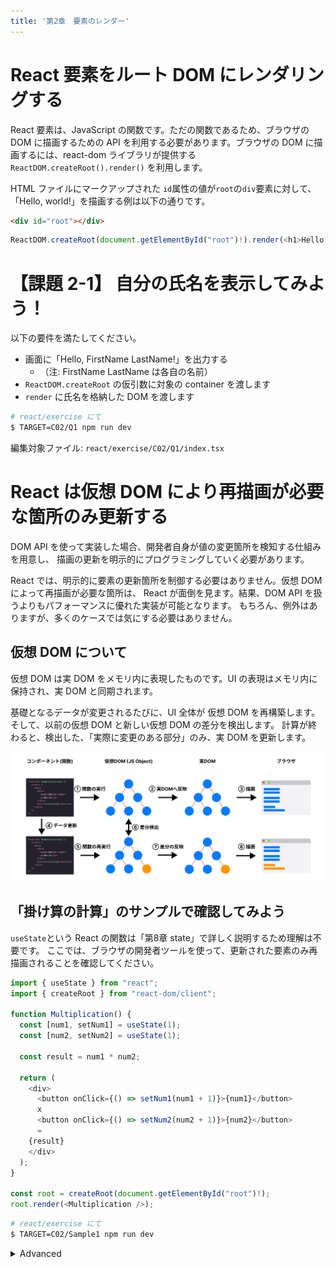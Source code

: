 ```yaml
---
title: '第2章　要素のレンダー'
---
```


# React 要素をルート DOM にレンダリングする

React 要素は、JavaScript の関数です。ただの関数であるため、ブラウザの DOM に描画するための API を利用する必要があります。ブラウザの DOM に描画するには、react-dom ライブラリが提供する `ReactDOM.createRoot().render()` を利用します。

HTML ファイルにマークアップされた `id`属性の値が`root`の`div`要素に対して、「Hello, world!」を描画する例は以下の通りです。

```html
<div id="root"></div>
```

```javascript
ReactDOM.createRoot(document.getElementById("root")!).render(<h1>Hello, world!</h1>);
```

# 【課題 2-1】 自分の氏名を表示してみよう！

以下の要件を満たしてください。

- 画面に「Hello, FirstName LastName!」を出力する
  - （注: FirstName LastName は各自の名前）
- `ReactDOM.createRoot` の仮引数に対象の container を渡します
- `render` に氏名を格納した DOM を渡します

```bash
# react/exercise にて
$ TARGET=C02/Q1 npm run dev
```

編集対象ファイル: `react/exercise/C02/Q1/index.tsx`

# React は仮想 DOM により再描画が必要な箇所のみ更新する

DOM API を使って実装した場合、開発者自身が値の変更箇所を検知する仕組みを用意し、
描画の更新を明示的にプログラミングしていく必要があります。

React では、明示的に要素の更新箇所を制御する必要はありません。仮想 DOM によって再描画が必要な箇所は、
React が面倒を見ます。結果、DOM API を扱うよりもパフォーマンスに優れた実装が可能となります。
もちろん、例外はありますが、多くのケースでは気にする必要はありません。

## 仮想 DOM について

仮想 DOM は実 DOM をメモリ内に表現したものです。UI の表現はメモリ内に保持され、実 DOM と同期されます。

基礎となるデータが変更されるたびに、UI 全体が 仮想 DOM を再構築します。
そして、以前の仮想 DOM と新しい仮想 DOM の差分を検出します。
計算が終わると、検出した、「実際に変更のある部分」のみ、実 DOM を更新します。

![仮想DOMのイメージ](./02_lesson2-1.png)

## 「掛け算の計算」のサンプルで確認してみよう

`useState`という React の関数は「第8章 state」で詳しく説明するため理解は不要です。
ここでは、ブラウザの開発者ツールを使って、更新された要素のみ再描画されることを確認してください。

```javascript
import { useState } from "react";
import { createRoot } from "react-dom/client";

function Multiplication() {
  const [num1, setNum1] = useState(1);
  const [num2, setNum2] = useState(1);

  const result = num1 * num2;

  return (
    <div>
      <button onClick={() => setNum1(num1 + 1)}>{num1}</button>
      x
      <button onClick={() => setNum2(num2 + 1)}>{num2}</button>
      =
    {result}
    </div>
  );
}

const root = createRoot(document.getElementById("root")!);
root.render(<Multiplication />);
```

```bash
# react/exercise にて
$ TARGET=C02/Sample1 npm run dev
```

<details><summary>Advanced</summary>

もしも React に頼らず vanillajs で記述すると、このようになります。

```javascript
function renderCalculator() {
  const root = document.getElementById("root");
  root.innerHTML = "";

  let num1 = 1;
  let num2 = 1;

  const container = document.createElement("div");

  // num1表示ボタン
  const button1 = document.createElement("button");
  button1.textContent = num1;
  container.appendChild(button1);

  // " x "テキスト
  const timesText = document.createTextNode(" x ");
  container.appendChild(timesText);

  // num2表示ボタン
  const button2 = document.createElement("button");
  button2.textContent = num2;
  container.appendChild(button2);

  // " = "テキスト
  const equalText = document.createTextNode(" = ");
  container.appendChild(equalText);

  // 結果表示用の要素
  const resultSpan = document.createElement("span");
  resultSpan.textContent = num1 * num2;
  container.appendChild(resultSpan);

  root.appendChild(container);

  // 更新用の関数
  const update = () => {
    button1.textContent = num1;
    button2.textContent = num2;
    resultSpan.textContent = num1 * num2;
  };

  // イベントリスナー
  button1.addEventListener("click", () => {
    num1++;
    update();
  });

  button2.addEventListener("click", () => {
    num2++;
    update();
  });
}

renderCalculator();

```

</details>
